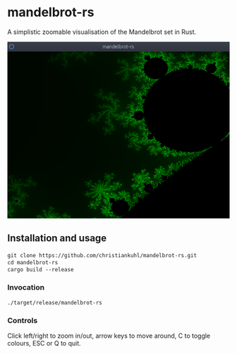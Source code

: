 # mandelbrot-rs

A simplistic zoomable visualisation of the Mandelbrot set in Rust.

![alt text](https://github.com/christiankuhl/mandelbrot-rs/raw/master/screenshot.png "mandelbrot-rs")

## Installation and usage

```
git clone https://github.com/christiankuhl/mandelbrot-rs.git
cd mandelbrot-rs
cargo build --release
```

### Invocation

```
./target/release/mandelbrot-rs
```

### Controls

Click left/right to zoom in/out,
arrow keys to move around,
C to toggle colours,
ESC or Q to quit.
